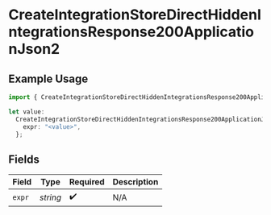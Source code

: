 # CreateIntegrationStoreDirectHiddenIntegrationsResponse200ApplicationJson2

## Example Usage

```typescript
import { CreateIntegrationStoreDirectHiddenIntegrationsResponse200ApplicationJson2 } from "@vercel/sdk/models/createintegrationstoredirectop.js";

let value:
  CreateIntegrationStoreDirectHiddenIntegrationsResponse200ApplicationJson2 = {
    expr: "<value>",
  };
```

## Fields

| Field              | Type               | Required           | Description        |
| ------------------ | ------------------ | ------------------ | ------------------ |
| `expr`             | *string*           | :heavy_check_mark: | N/A                |